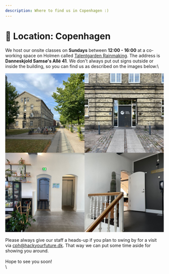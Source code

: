 ```yaml
---
description: Where to find us in Copenhagen :)
---
```


# 📍 Location: Copenhagen

We host our onsite classes on **Sundays** between **12:00 - 16:00** at a co-working space on Holmen called [Talentgarden Rainmaking](https://talentgarden.org/en/coworking/denmark/copenhagen/). The address is **Danneskjold Samsø's Allé 41**. We don't always put out signs outside or inside the building, so you can find us as described on the images below:\


![How to find us inside the Talentgarden campus :)](<../.gitbook/assets/Image from iOS.jpg>)

Please always give our staff a heads-up if you plan to swing by for a visit via cph@hackyourfuture.dk. That way we can put some time aside for showing you around.\
\
Hope to see you soon!\
\
